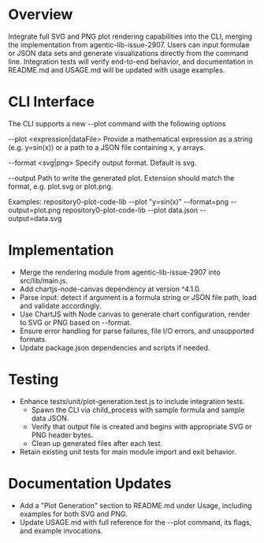 # Overview
Integrate full SVG and PNG plot rendering capabilities into the CLI, merging the implementation from agentic-lib-issue-2907. Users can input formulae or JSON data sets and generate visualizations directly from the command line. Integration tests will verify end-to-end behavior, and documentation in README.md and USAGE.md will be updated with usage examples.

# CLI Interface
The CLI supports a new --plot command with the following options

--plot <expression|dataFile>
  Provide a mathematical expression as a string (e.g. y=sin(x)) or a path to a JSON file containing x, y arrays.

--format <svg|png>
  Specify output format. Default is svg.

--output <filePath>
  Path to write the generated plot. Extension should match the format, e.g. plot.svg or plot.png.

Examples:
repository0-plot-code-lib --plot "y=sin(x)" --format=png --output=plot.png
repository0-plot-code-lib --plot data.json --output=data.svg

# Implementation
- Merge the rendering module from agentic-lib-issue-2907 into src/lib/main.js.
- Add chartjs-node-canvas dependency at version ^4.1.0.
- Parse input: detect if argument is a formula string or JSON file path, load and validate accordingly.
- Use ChartJS with Node canvas to generate chart configuration, render to SVG or PNG based on --format.
- Ensure error handling for parse failures, file I/O errors, and unsupported formats.
- Update package.json dependencies and scripts if needed.

# Testing
- Enhance tests/unit/plot-generation.test.js to include integration tests.
  - Spawn the CLI via child_process with sample formula and sample data JSON.
  - Verify that output file is created and begins with appropriate SVG or PNG header bytes.
  - Clean up generated files after each test.
- Retain existing unit tests for main module import and exit behavior.

# Documentation Updates
- Add a "Plot Generation" section to README.md under Usage, including examples for both SVG and PNG.
- Update USAGE.md with full reference for the --plot command, its flags, and example invocations.